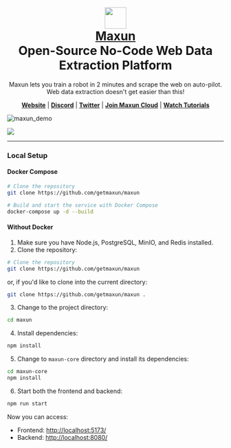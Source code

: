 <h1 align="center">
    <div>
        <a href="https://maxun-website.vercel.app/">
            <img src="/src/assets/maxunlogo.png" width="50" />
            <br>
            Maxun
        </a>
    </div>
    Open-Source No-Code Web Data Extraction Platform <br>
</h1>

<p align="center">
Maxun lets you train a robot in 2 minutes and scrape the web on auto-pilot. Web data extraction doesn't get easier than this!
</p>


<p align="center">
    <a href="https://maxun-website.vercel.app/"><b>Website</b></a> |
    <a href="https://discord.gg/5GbPjBUkws"><b>Discord</b></a> |
    <a href="https://x.com/maxun_io"><b>Twitter</b></a> |
    <a href="https://docs.google.com/forms/d/e/1FAIpQLSdbD2uhqC4sbg4eLZ9qrFbyrfkXZ2XsI6dQ0USRCQNZNn5pzg/viewform"><b>Join Maxun Cloud</b></a> | 
    <a href="https://www.youtube.com/@MaxunOSS"><b>Watch Tutorials</b></a>
</p>

![maxun_demo](https://github.com/user-attachments/assets/a61ba670-e56a-4ae1-9681-0b4bd6ba9cdc)

<img src="https://static.scarf.sh/a.png?x-pxid=c12a77cc-855e-4602-8a0f-614b2d0da56a" />


---

### Local Setup
#### Docker Compose
```bash
# Clone the repository
git clone https://github.com/getmaxun/maxun

# Build and start the service with Docker Compose
docker-compose up -d --build
```

#### Without Docker
1. Make sure you have Node.js, PostgreSQL, MinIO, and Redis installed.
2. Clone the repository:

```bash
# Clone the repository
git clone https://github.com/getmaxun/maxun
```
or, if you'd like to clone into the current directory:

```bash
git clone https://github.com/getmaxun/maxun .
```

3. Change to the project directory:

```bash
cd maxun
```

4. Install dependencies:

```bash
npm install
```

5. Change to `maxun-core` directory and install its dependencies:

```bash
cd maxun-core
npm install
```

6. Start both the frontend and backend:

```bash
npm run start
```

Now you can access:
- Frontend: [http://localhost:5173/](http://localhost:5173/)
- Backend: [http://localhost:8080/](http://localhost:8080/)
